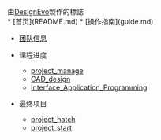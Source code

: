 <!-- /_sidebar.md -->

<div>由<a href="https://www.designevo.com/tw/" title="免費的線上標誌製做器">DesignEvo</a>製作的標誌</div><!-- LOGO -->
* [首页](README.md)
* [操作指南](guide.md)

* [团队信息](Team.md)

* 课程进度
    * [project_manage](Course_practice/project_manage/) 
    * [CAD_design](Course_practice/CAD_design/) 
    <!-- * [CNC_manufacture](Course_practice/CNC_manufacture/) -->
    * [Interface_Application_Programming](Course_practice/Interface_Application_Programming/)
    <!-- * [3Dprinter](Course_practice/3Dprinter/) 
    * [electric_design](Course_practice/electric_design/)
    * [Arduino_application](Course_practice/Arduino_application/)
    * [Laser_cutting](Course_practice/Laser_cutting/)
    * [PCB_manufacture](Course_practice/PCB_manufacture/)
    * [IOT_Interaction](Course_practice/IOT_Interaction/) -->
  
  
* 最终项目
    * [project_hatch](Final_project/project_hatch/) 
    * [project_start](Final_project/project_start/)